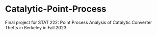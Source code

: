 # Catalytic-Point-Process
Final project for STAT 222: Point Process Analysis of Catalytic Converter Thefts in Berkeley in Fall 2023.
